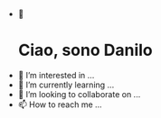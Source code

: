 - 👋 <h1> Ciao, sono Danilo </h1>
- 👀 I’m interested in ...
- 🌱 I’m currently learning ...
- 💞️ I’m looking to collaborate on ...
- 📫 How to reach me ...

<!---
DaniloMaggio/DaniloMaggio is a ✨ special ✨ repository because its `README.md` (this file) appears on your GitHub profile.
You can click the Preview link to take a look at your changes.
--->
